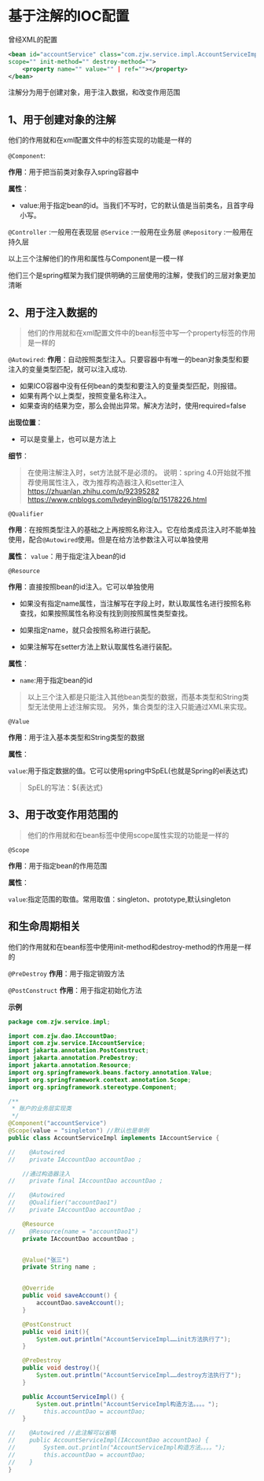 # 基于注解的IOC配置

曾经XML的配置
```xml
<bean id="accountService" class="com.zjw.service.impl.AccountServiceImpl"
scope="" init-method="" destroy-method="">
    <property name="" value="" | ref=""></property>
</bean>
```

注解分为用于创建对象，用于注入数据，和改变作用范围

## 1、用于创建对象的注解
他们的作用就和在xml配置文件中的<bean>标签实现的功能是一样的

 `@Component`:

**作用**：用于把当前类对象存入spring容器中

**属性**：
- value:用于指定bean的id。当我们不写时，它的默认值是当前类名，且首字母小写。

 `@Controller` :一般用在表现层
 `@Service`    :一般用在业务层
 `@Repository` :一般用在持久层

 以上三个注解他们的作用和属性与Component是一模一样

 他们三个是spring框架为我们提供明确的三层使用的注解，使我们的三层对象更加清晰

## 2、用于注入数据的

> 他们的作用就和在xml配置文件中的bean标签中写一个property标签的作用是一样的

`@Autowired`:
**作用**：自动按照类型注入。只要容器中有唯一的bean对象类型和要注入的变量类型匹配，就可以注入成功.
- 如果ICO容器中没有任何bean的类型和要注入的变量类型匹配，则报错。
- 如果有两个以上类型，按照变量名称注入。
- 如果查询的结果为空，那么会抛出异常。解决方法时，使用required=false

**出现位置**：
- 可以是变量上，也可以是方法上

**细节**：
> 在使用注解注入时，set方法就不是必须的。
> 说明：spring 4.0开始就不推荐使用属性注入，改为推荐构造器注入和setter注入
https://zhuanlan.zhihu.com/p/92395282
https://www.cnblogs.com/lvdeyinBlog/p/15178226.html

`@Qualifier`

**作用**：在按照类型注入的基础之上再按照名称注入。它在给类成员注入时不能单独使用，配合`@Autowired`使用。但是在给方法参数注入可以单独使用

**属性**：
`value`：用于指定注入bean的id

`@Resource`

**作用**：直接按照bean的id注入。它可以单独使用

- 如果没有指定name属性，当注解写在字段上时，默认取属性名进行按照名称查找，如果按照属性名称没有找到则按照属性类型查找。

- 如果指定name，就只会按照名称进行装配。

- 如果注解写在setter方法上默认取属性名进行装配。

**属性**：
- `name`:用于指定bean的id

> 以上三个注入都是只能注入其他bean类型的数据，而基本类型和String类型无法使用上述注解实现。
> 另外，集合类型的注入只能通过XML来实现。

`@Value`

**作用**：用于注入基本类型和String类型的数据

**属性**：

`value`:用于指定数据的值。它可以使用spring中SpEL(也就是Spring的el表达式)

> SpEL的写法：${表达式}

## 3、用于改变作用范围的
> 他们的作用就和在bean标签中使用scope属性实现的功能是一样的

`@Scope`

**作用**：用于指定bean的作用范围

**属性**：

`value`:指定范围的取值。常用取值：singleton、prototype,默认singleton

## 和生命周期相关

他们的作用就和在bean标签中使用init-method和destroy-method的作用是一样的

`@PreDestroy`
**作用**：用于指定销毁方法

`@PostConstruct`
**作用**：用于指定初始化方法

**示例**

```java
package com.zjw.service.impl;

import com.zjw.dao.IAccountDao;
import com.zjw.service.IAccountService;
import jakarta.annotation.PostConstruct;
import jakarta.annotation.PreDestroy;
import jakarta.annotation.Resource;
import org.springframework.beans.factory.annotation.Value;
import org.springframework.context.annotation.Scope;
import org.springframework.stereotype.Component;

/**
 * 账户的业务层实现类
 */
@Component("accountService")
@Scope(value = "singleton") //默认也是单例
public class AccountServiceImpl implements IAccountService {

//    @Autowired
//    private IAccountDao accountDao ;

    //通过构造器注入
//    private final IAccountDao accountDao ;

//    @Autowired
//    @Qualifier("accountDao1")
//    private IAccountDao accountDao ;

    @Resource
//    @Resource(name = "accountDao1")
    private IAccountDao accountDao ;


    @Value("张三")
    private String name ;


    @Override
    public void saveAccount() {
        accountDao.saveAccount();
    }

    @PostConstruct
    public void init(){
        System.out.println("AccountServiceImpl……init方法执行了");
    }

    @PreDestroy
    public void destroy(){
        System.out.println("AccountServiceImpl……destroy方法执行了");
    }

    public AccountServiceImpl() {
        System.out.println("AccountServiceImpl构造方法。。。。");
//        this.accountDao = accountDao;
    }

//    @Autowired //此注解可以省略
//    public AccountServiceImpl(IAccountDao accountDao) {
//        System.out.println("AccountServiceImpl构造方法。。。。");
//        this.accountDao = accountDao;
//    }
}
```